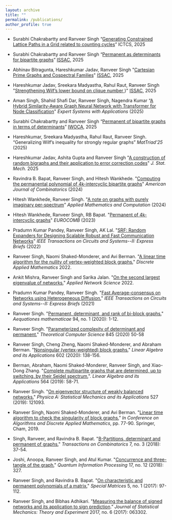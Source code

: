 ```yaml
---
layout: archive
title: ""
permalink: /publications/
author_profile: true
--- 
```

- Surabhi Chakrabartty and Ranveer Singh “[Generating Constrained Lattice Paths in a Grid related to counting cycles](https://ictcs2025.unich.it/)” ICTCS, 2025
- Surabhi Chakrabartty and Ranveer Singh “[Permanent as determinants for bipartite graphs](https://arxiv.org/pdf/2503.08128)” [ISSAC](https://www.issac-conference.org/2025/), 2025
- Abhinav Bitragunta, Hareshkumar Jadav, Ranveer Singh "[Cartesian Prime Graphs and Cospectral Families](https://arxiv.org/pdf/2505.24358)" [ISSAC](https://www.issac-conference.org/2025/), 2025
- Hareshkumar Jadav, Sreekara Madyastha, Rahul Raut, Ranveer Singh "[Strengthening Wilf’s lower bound on clique number ](https://arxiv.org/pdf/2504.04836))" [ISSAC](https://www.issac-conference.org/2025/), 2025
- Aman Singh, Shahid Shafi Dar, Ranveer Singh, Nagendra Kumar “[A Hybrid Similarity-Aware Graph Neural Network with Transformer for Node Classification](https://www.sciencedirect.com/science/article/pii/S0957417425009145?dgcid=coauthor)" *Expert Systems with Applications* (2025)
- Surabhi Chakrabartty and Ranveer Singh “[Permanent of bipartite graphs in terms of determinants](https://arxiv.org/pdf/2503.08128)” [IWOCA](https://www.cs.montana.edu/bhz/iwoca2025/), 2025
- Hareshkumar, Sreekara Madyastha, Rahul Raut, Ranveer Singh. “Generalizing Wilf’s inequality for strongly regular graphs” *MatTriad'25* (2025)
- Hareshkumar Jadav, Ashita Gupta and Ranveer Singh "[A construction of random bigraphs and their application to error correction codes](https://iopscience.iop.org/article/10.1088/1742-5468/ad9c4b/meta)" *J. Stat. Mech.* 2025
- Ravindra B. Bapat, Ranveer Singh, and Hitesh Wankhede. "[Computing the permanental polynomial of
4k-intercyclic bipartite graphs](https://ajcombinatorics.org/Volume3/V3.04.pdf)" *American Journal of Combinatorics* (2024)
- Hitesh Wankhede, Ranveer Singh. "[A note on graphs with purely imaginary per-spectrum](https://www.sciencedirect.com/science/article/pii/S0096300324002248)" *Applied Mathematics and Computation* (2024)

- Hitesh Wankhede, Ranveer Singh, RB Bapat. "[Permanent of 4k-intercyclic graphs](https://iuuk.mff.cuni.cz/events/conferences/eurocomb23/)" *EUROCOMB* (2023)

- Pradumn Kumar Pandey, Ranveer Singh, AK Lal. "[SRF: Random Expanders for Designing Scalable Robust and Fast Communication Networks](https://ieeexplore.ieee.org/document/9837309?fbclid=IwAR1lYzBM9PR6LuNtmOv9-NAeIBC-MnW6uHm1afAKS0_gqDvxsmM_DPn5HFM)" *IEEE Transactions on Circuits and Systems--II: Express Briefs* (2022)

- Ranveer Singh, Naomi Shaked-Monderer, and Avi Berman. "[A linear time algorithm for the nullity of vertex-weighted block graphs.](https://www.sciencedirect.com/science/article/pii/S0166218X20305588)" *Discrete Applied Mathematics* 2022.
  
- Ankit Mishra, Ranveer Singh and Sarika Jalan. "[On the second largest eigenvalue of networks.](https://appliednetsci.springeropen.com/articles/10.1007/s41109-022-00484-w)" *Applied Network Science* 2022.

- Pradumn Kumar Pandey, Ranveer Singh. "[Fast Average-consensus on Networks using Heterogeneous Diffusion.](https://ieeexplore.ieee.org/stamp/stamp.jsp?tp=&arnumber=9419863)" *IEEE Transactions on Circuits and Systems--II: Express Briefs* (2021)
  
- Ranveer Singh. "[Permanent, determinant, and rank of bi-block graphs.](https://link.springer.com/article/10.1007/s00010-019-00687-0#:~:text=Bi%2Dblock%20graphs%20are%20a,equal%20to%202q%20%5B8%5D.)" *Aequationes mathematicae* 94, no. 1 (2020): 1-12. 

- Ranveer Singh. "[Parameterized complexity of  determinant and permanent.](https://www.sciencedirect.com/science/article/pii/S0304397520304941)" *Theoretical Computer Science*  845 (2020) 50-58
  
- Ranveer Singh, Cheng Zheng, Naomi Shaked-Monderer, and Abraham Berman. "[Nonsingular (vertex-weighted) block graphs.](https://www.sciencedirect.com/science/article/pii/S002437952030238X)" *Linear Algebra and its Applications* 602 (2020): 138-156.
- Berman, Abraham, Naomi Shaked-Monderer, Ranveer Singh, and Xiao-Dong Zhang. "[Complete multipartite graphs that are determined, up to switching, by their Seidel spectrum.](https://www.sciencedirect.com/science/article/pii/S0024379518305457)". *Linear Algebra and its Applications* 564 (2019): 58-71. 
- Ranveer Singh. "[On eigenvector structure of weakly balanced networks.](https://www.sciencedirect.com/science/article/pii/S0378437119306697)" *Physica A: Statistical Mechanics and its Applications* 527 (2019): 121093.

- Ranveer Singh, Naomi Shaked-Monderer, and Avi Berman. "[Linear time algorithm to check the singularity of block graphs.](https://link.springer.com/chapter/10.1007/978-3-030-11509-8_7)" *In Conference on Algorithms and Discrete Applied Mathematics*, pp. 77-90. Springer, Cham, 2019.
  
- Singh, Ranveer, and Ravindra B. Bapat. "[B-Partitions, determinant and permanent of graphs.](http://toc.ui.ac.ir/article_22426.html)" *Transactions on Combinatorics* 7, no. 3 (2018): 37-54.
  
- Joshi, Anoopa, Ranveer Singh, and Atul Kumar. "[Concurrence and three-tangle of the graph.](https://link.springer.com/article/10.1007/s11128-018-2085-5)" *Quantum Information Processing* 17, no. 12 (2018): 327.
  
- Ranveer Singh, and Ravindra B. Bapat. "[On characteristic and permanent polynomials of a matrix.](https://www.degruyter.com/view/journals/spma/5/1/article-p97.xml?language=en)" *Special Matrices* 5, no. 1 (2017): 97-112.
  
- Ranveer Singh, and Bibhas Adhikari. "[Measuring the balance of signed networks and its application to sign prediction](https://iopscience.iop.org/article/10.1088/1742-5468/aa73ef/meta)." *Journal of Statistical Mechanics: Theory and Experiment* 2017, no. 6 (2017): 063302. 
